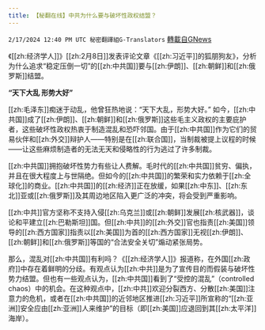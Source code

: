 ```yaml
---
title: 【秘翻在线】中共为什么要与破坏性政权结盟？
---
```

`2/17/2024 12:40 PM UTC 秘密翻譯組G-Translators` [轉載自GNews](https://gnews.org/articles/2318553)


《[[zh:经济学人]]》[[zh:2月8日]]发表评论文章《[[zh:习近平]]的狐朋狗友》，分析为什么追求“稳定压倒一切”的[[zh:中共国]]要与[[zh:伊朗]]、[[zh:朝鲜]]和[[zh:俄罗斯]]结盟。

  

**“天下大乱 形势大好”**

[[zh:毛泽东]]痴迷于动乱，他曾狂热地说：“天下大乱，形势大好。”
如今，[[zh:中共国]]成了[[zh:伊朗]]、[[zh:朝鲜]]和[[zh:俄罗斯]]这些毛主义政权的主要庇护者，这些破坏性政权热衷于制造混乱和恐吓邻国。由于[[zh:中共国]]作为它们的贸易伙伴和[[zh:外交]]辩护人——特别是在[[zh:联合国]]，当制裁被提上议程的时候——让这些麻烦制造者的无法无天和侵略性的行为逃过了许多制裁。

  

[[zh:中共国]]拥抱破坏性势力有些让人费解。毛时代的[[zh:中共国]]贫穷、偏执，并且在很大程度上与世隔绝。但如今的[[zh:中共国]]的繁荣和实力依赖于[[zh:全球化]]的商业。[[zh:中共国]]的[[zh:经济]]正在放缓，如果[[zh:中东]]、[[zh:东北]]亚或[[zh:俄罗斯]]及其周边地区陷入更广泛的冲突，将会受到严重影响。

  

[[zh:中共]]官方坚称不支持入侵[[zh:乌克兰]]或[[zh:朝鲜]]发展[[zh:核武器]]，谈论和平建立[[zh:巴勒斯坦]]国。但[[zh:中共]]的[[zh:外交]]官也指责[[zh:美国]]领导的[[zh:西方国家]]指责以[[zh:美国]]为首的[[zh:西方国家]]无视[[zh:伊朗]]、[[zh:朝鲜]]和[[zh:俄罗斯]]等国的“合法安全关切”煽动紧张局势。

  

那么，混乱对[[zh:中共国]]有利吗？《[[zh:经济学人]]》报道称，在外国[[zh:政府]]中存在着鲜明的分歧。有观点认为[[zh:中共]]是为了宣传目的而假装与破坏性势力结盟。但也有一些观点认为，[[zh:中共国]]看到了“受控的混乱”（controlled chaos）中的机会。在这种观点中，[[zh:中共]]欢迎分裂西方、分散[[zh:美国]]注意力的危机，或者在[[zh:中共国]]的近邻地区推进[[zh:习近平]]所宣称的“[[zh:亚洲]]安全应由[[zh:亚洲]]人来维护”的目标（即[[zh:美国]]应退回到其[[zh:太平洋]]海岸）。

